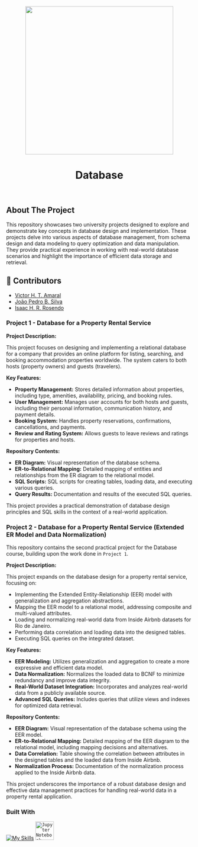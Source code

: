 <!-- Improved compatibility of back to top link: See: https://github.com/othneildrew/Best-README-Template/pull/73 -->
<a name="readme-top"></a>
<!--
*** Thanks for checking out the Best-README-Template. If you have a suggestion
*** that would make this better, please fork the repo and create a pull request
*** or simply open an issue with the tag "enhancement".
*** Don't forget to give the project a star!
*** Thanks again! Now go create something AMAZING! :D
-->


<!-- PROJECT LOGO -->
<br />
<div align="center">
      <img src="https://www.zucisystems.com/wp-content/uploads/2022/09/Database-2-scaled-1-scaled.webp" width=400 />
  </a>
  <h1 align="center">Database</h1>
</div>
<br>

<!-- ABOUT THE PROJECT -->
## About The Project

This repository showcases two university projects designed to explore and demonstrate key concepts in database design and implementation. These projects delve into various aspects of database management, from schema design and data modeling to query optimization and data manipulation. They provide practical experience in working with real-world database scenarios and highlight the importance of efficient data storage and retrieval.

## 🤝 Contributors
- [Victor H. T. Amaral](https://github.com/AmaralVh) <br>
- [João Pedro B. Silva](https://github.com/buzzo-cancri) <br>
- [Isaac H. R. Rosendo](https://github.com/IsaacHaRR) <br>

### Project 1 - Database for a Property Rental Service

**Project Description:**

This project focuses on designing and implementing a relational database for a company that provides an online platform for listing, searching, and booking accommodation properties worldwide. The system caters to both hosts (property owners) and guests (travelers).

**Key Features:**

*   **Property Management:** Stores detailed information about properties, including type, amenities, availability, pricing, and booking rules.
*   **User Management:** Manages user accounts for both hosts and guests, including their personal information, communication history, and payment details.
*   **Booking System:** Handles property reservations, confirmations, cancellations, and payments.
*   **Review and Rating System:** Allows guests to leave reviews and ratings for properties and hosts.

**Repository Contents:**

*   **ER Diagram:**  Visual representation of the database schema.
*   **ER-to-Relational Mapping:**  Detailed mapping of entities and relationships from the ER diagram to the relational model.
*   **SQL Scripts:**  SQL scripts for creating tables, loading data, and executing various queries.
*   **Query Results:**  Documentation and results of the executed SQL queries.

This project provides a practical demonstration of database design principles and SQL skills in the context of a real-world application.

### Project 2 - Database for a Property Rental Service (Extended ER Model and Data Normalization)

This repository contains the second practical project for the Database course, building upon the work done in  `Project 1`.

**Project Description:**

This project expands on the database design for a property rental service, focusing on:

*   Implementing the Extended Entity-Relationship (EER) model with generalization and aggregation abstractions.
*   Mapping the EER model to a relational model, addressing composite and multi-valued attributes.
*   Loading and normalizing real-world data from Inside Airbnb datasets for Rio de Janeiro.
*   Performing data correlation and loading data into the designed tables.
*   Executing SQL queries on the integrated dataset.

**Key Features:**

*   **EER Modeling:** Utilizes generalization and aggregation to create a more expressive and efficient data model.
*   **Data Normalization:**  Normalizes the loaded data to BCNF to minimize redundancy and improve data integrity.
*   **Real-World Dataset Integration:** Incorporates and analyzes real-world data from a publicly available source.
*   **Advanced SQL Queries:** Includes queries that utilize views and indexes for optimized data retrieval.

**Repository Contents:**

*   **EER Diagram:** Visual representation of the database schema using the EER model.
*   **ER-to-Relational Mapping:** Detailed mapping of the EER diagram to the relational model, including mapping decisions and alternatives.
*   **Data Correlation:** Table showing the correlation between attributes in the designed tables and the loaded data from Inside Airbnb.
*   **Normalization Process:** Documentation of the normalization process applied to the Inside Airbnb data.

This project underscores the importance of a robust database design and effective data management practices for handling real-world data in a property rental application.


  
### Built With

[![My Skills](https://skillicons.dev/icons?i=postgres)](https://skillicons.dev)
<code><img width="50" src="https://user-images.githubusercontent.com/25181517/183914128-3fc88b4a-4ac1-40e6-9443-9a30182379b7.png" alt="Jupyter Notebook" title="Jupyter Notebook"/></code>


<!-- MARKDOWN LINKS & IMAGES -->
<!-- https://www.markdownguide.org/basic-syntax/#reference-style-links -->
[contributors-shield]: https://img.shields.io/github/contributors/othneildrew/Best-README-Template.svg?style=for-the-badge
[contributors-url]: https://github.com/othneildrew/Best-README-Template/graphs/contributors
[forks-shield]: https://img.shields.io/github/forks/othneildrew/Best-README-Template.svg?style=for-the-badge
[forks-url]: https://github.com/othneildrew/Best-README-Template/network/members
[stars-shield]: https://img.shields.io/github/stars/othneildrew/Best-README-Template.svg?style=for-the-badge
[stars-url]: https://github.com/othneildrew/Best-README-Template/stargazers
[issues-shield]: https://img.shields.io/github/issues/othneildrew/Best-README-Template.svg?style=for-the-badge
[issues-url]: https://github.com/othneildrew/Best-README-Template/issues
[license-shield]: https://img.shields.io/github/license/othneildrew/Best-README-Template.svg?style=for-the-badge
[license-url]: https://github.com/othneildrew/Best-README-Template/blob/master/LICENSE.txt
[linkedin-shield]: https://img.shields.io/badge/-LinkedIn-black.svg?style=for-the-badge&logo=linkedin&colorB=555
[linkedin-url]: https://linkedin.com/in/othneildrew
[product-screenshot]: images/screenshot.png
[Next.js]: https://img.shields.io/badge/next.js-000000?style=for-the-badge&logo=nextdotjs&logoColor=white
[Next-url]: https://nextjs.org/
[React.js]: https://img.shields.io/badge/React-20232A?style=for-the-badge&logo=react&logoColor=61DAFB
[React-url]: https://reactjs.org/
[Vue.js]: https://img.shields.io/badge/Vue.js-35495E?style=for-the-badge&logo=vuedotjs&logoColor=4FC08D
[Vue-url]: https://vuejs.org/
[Angular.io]: https://img.shields.io/badge/Angular-DD0031?style=for-the-badge&logo=angular&logoColor=white
[Angular-url]: https://angular.io/
[Svelte.dev]: https://img.shields.io/badge/Svelte-4A4A55?style=for-the-badge&logo=svelte&logoColor=FF3E00
[Svelte-url]: https://svelte.dev/
[Laravel.com]: https://img.shields.io/badge/Laravel-FF2D20?style=for-the-badge&logo=laravel&logoColor=white
[Laravel-url]: https://laravel.com
[Bootstrap.com]: https://img.shields.io/badge/Bootstrap-563D7C?style=for-the-badge&logo=bootstrap&logoColor=white
[Bootstrap-url]: https://getbootstrap.com
[JQuery.com]: https://img.shields.io/badge/jQuery-0769AD?style=for-the-badge&logo=jquery&logoColor=white
[JQuery-url]: https://jquery.com 
